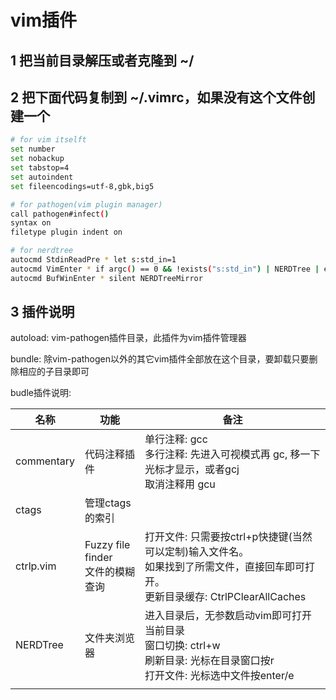 # vim插件
## 1 把当前目录解压或者克隆到 ~/

## 2 把下面代码复制到 ~/.vimrc，如果没有这个文件创建一个

```bash
# for vim itselft
set number
set nobackup
set tabstop=4
set autoindent
set fileencodings=utf-8,gbk,big5

# for pathogen(vim plugin manager)
call pathogen#infect()
syntax on
filetype plugin indent on

# for nerdtree
autocmd StdinReadPre * let s:std_in=1
autocmd VimEnter * if argc() == 0 && !exists("s:std_in") | NERDTree | endif
autocmd BufWinEnter * silent NERDTreeMirror
```

## 3 插件说明

autoload: vim-pathogen插件目录，此插件为vim插件管理器

bundle: 除vim-pathogen以外的其它vim插件全部放在这个目录，要卸载只要删除相应的子目录即可

budle插件说明:

| 名称       | 功能                                 | 备注                                                         |
| ---------- | ------------------------------------ | ------------------------------------------------------------ |
| commentary | 代码注释插件                         | 单行注释: gcc<br />多行注释: 先进入可视模式再 gc, 移一下光标才显示，或者gcj<br />取消注释用 gcu |
| ctags      | 管理ctags的索引                      |                                                              |
| ctrlp.vim  | Fuzzy file finder<br/>文件的模糊查询 | 打开文件: 只需要按ctrl+p快捷键(当然可以定制)输入文件名。<br/>如果找到了所需文件，直接回车即可打开。<br />更新目录缓存: CtrlPClearAllCaches |
| NERDTree   | 文件夹浏览器                         | 进入目录后，无参数启动vim即可打开当前目录<br />窗口切换: ctrl+w<br />刷新目录: 光标在目录窗口按r<br />打开文件: 光标选中文件按enter/e |
|            |                                      |                                                              |

